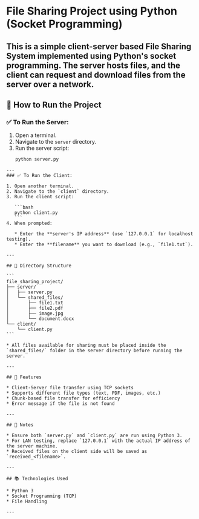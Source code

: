 
# File Sharing Project using Python (Socket Programming)

This is a simple client-server based File Sharing System implemented using Python's socket programming. The server hosts files, and the client can request and download files from the server over a network.
---

## 🚀 How to Run the Project

### ✅ To Run the Server:
1. Open a terminal.
2. Navigate to the `server` directory.
3. Run the server script:
   ```bash
   python server.py
````
---
### ✅ To Run the Client:

1. Open another terminal.
2. Navigate to the `client` directory.
3. Run the client script:

   ```bash
   python client.py
   ```
4. When prompted:

   * Enter the **server's IP address** (use `127.0.0.1` for localhost testing).
   * Enter the **filename** you want to download (e.g., `file1.txt`).

---

## 📁 Directory Structure

```
file_sharing_project/
├── server/
│   ├── server.py
│   └── shared_files/
│       ├── file1.txt
│       ├── file2.pdf
│       ├── image.jpg
│       └── document.docx
└── client/
    └── client.py
```

* All files available for sharing must be placed inside the `shared_files/` folder in the server directory before running the server.

---

## 🧠 Features

* Client-Server file transfer using TCP sockets
* Supports different file types (text, PDF, images, etc.)
* Chunk-based file transfer for efficiency
* Error message if the file is not found

---

## 📌 Notes

* Ensure both `server.py` and `client.py` are run using Python 3.
* For LAN testing, replace `127.0.0.1` with the actual IP address of the server machine.
* Received files on the client side will be saved as `received_<filename>`.

---

## 📚 Technologies Used

* Python 3
* Socket Programming (TCP)
* File Handling

---


